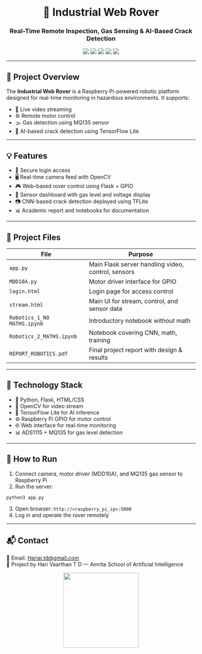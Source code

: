 
<h1 align="center">🤖 Industrial Web Rover</h1>
<h3 align="center">Real-Time Remote Inspection, Gas Sensing & AI-Based Crack Detection</h3>

<p align="center">
  <img src="https://img.shields.io/badge/Python-3776AB?style=for-the-badge&logo=python&logoColor=white"/>
  <img src="https://img.shields.io/badge/OpenCV-27338e?style=for-the-badge&logo=opencv&logoColor=white"/>
  <img src="https://img.shields.io/badge/TensorFlow_Lite-FF6F00?style=for-the-badge&logo=tensorflow&logoColor=white"/>
  <img src="https://img.shields.io/badge/Raspberry_Pi-C51A4A?style=for-the-badge&logo=raspberrypi&logoColor=white"/>
  <img src="https://img.shields.io/badge/Flask-000000?style=for-the-badge&logo=flask&logoColor=white"/>
</p>

---

## 📌 Project Overview

The **Industrial Web Rover** is a Raspberry Pi-powered robotic platform designed for real-time monitoring in hazardous environments. It supports:
- 🎥 Live video streaming
- ⚙️ Remote motor control
- 🌫️ Gas detection using MQ135 sensor
- 🧠 AI-based crack detection using TensorFlow Lite

---

## 💡 Features

- 🔐 Secure login access
- 🖥️ Real-time camera feed with OpenCV
- 🎮 Web-based rover control using Flask + GPIO
- 🧪 Sensor dashboard with gas level and voltage display
- 📷 CNN-based crack detection deployed using TFLite
- 📊 Academic report and notebooks for documentation

---

## 📁 Project Files

| File                | Purpose                                               |
|---------------------|-------------------------------------------------------|
| `app.py`            | Main Flask server handling video, control, sensors    |
| `MDD10A.py`         | Motor driver interface for GPIO                       |
| `login.html`        | Login page for access control                         |
| `stream.html`       | Main UI for stream, control, and sensor data          |
| `Robotics_1_NO MATHS.ipynb` | Introductory notebook without math            |
| `Robotics_2_MATHS.ipynb`    | Notebook covering CNN, math, training         |
| `REPORT_ROBOTICS.pdf`       | Final project report with design & results     |

---

## 🔧 Technology Stack

- 🐍 Python, Flask, HTML/CSS
- 📸 OpenCV for video stream
- 🧠 TensorFlow Lite for AI inference
- ⚙️ Raspberry Pi GPIO for motor control
- 🌐 Web interface for real-time monitoring
- 📊 ADS1115 + MQ135 for gas level detection

---

## 🚀 How to Run

1. Connect camera, motor driver (MDD10A), and MQ135 gas sensor to Raspberry Pi
2. Run the server:
```bash
python3 app.py
```
3. Open browser: `http://<raspberry_pi_ip>:5000`
4. Log in and operate the rover remotely

---

## 📬 Contact

📧 Email: [Hariai.td@gmail.com](mailto:Hariai.td@gmail.com)  
🏫 Project by Hari Vaarthan T D — Amrita School of Artificial Intelligence

<p align="center">
  <img src="https://media.giphy.com/media/Q7ozWVYCR0nyW2ryxB/giphy.gif" width="200"/>
</p>
